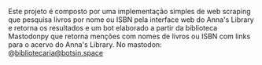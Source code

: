 Este projeto é composto por uma implementação simples de web scraping que pesquisa livros por nome ou ISBN pela interface web do Anna's Library e retorna os resultados e um bot elaborado a partir da biblioteca Mastodonpy que retorna menções com nomes de livros ou ISBN com links para o acervo do Anna's Library. No mastodon: @bibliotecaria@botsin.space
